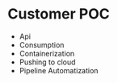 # Customer POC

- Api
- Consumption
- Containerization
- Pushing to cloud
- Pipeline Automatization
